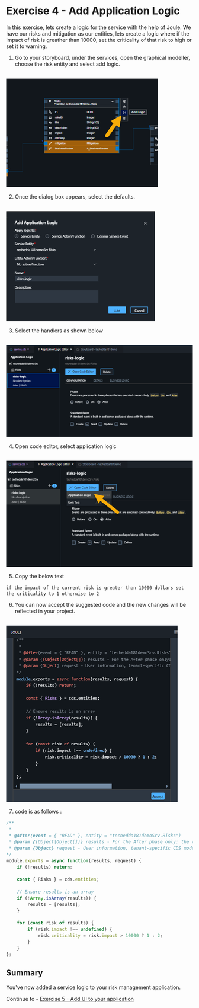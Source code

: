 # Exercise 4 - Add Application Logic

In this exercise, lets create a logic for the service with the help of Joule. We have our risks and mitigation as our entities, lets create a logic where if the impact of risk is greather than 10000, set the criticality of that risk to high or set it to warning.

1. Go to your storyboard, under the services, open the graphical modeller, choose the risk entity and select add logic.

<br>![](/exercises/ex4/images/addlogic.png)

2. Once the dialog box appears, select the defaults.

<br>![](/exercises/ex4/images/dialoglogic.png)

3. Select the handlers as shown below

<br>![](/exercises/ex4/images/risklogicedit.png)

4. Open code editor, select application logic

<br>![](/exercises/ex4/images/applicationlogicopen.png)

5. Copy the below text
```
if the impact of the current risk is greater than 10000 dollars set the criticality to 1 otherwise to 2
```
6. You can now accept the suggested code and the new changes will be reflected in your project.

<br>![](/exercises/ex4/images/joulesuggestion.png)

7. code is as follows :
```javascript
/**
 * 
 * @After(event = { "READ" }, entity = "techedda181demoSrv.Risks")
 * @param {(Object|Object[])} results - For the After phase only: the results of the event processing
 * @param {Object} request - User information, tenant-specific CDS model, headers and query parameters
*/
module.exports = async function(results, request) {
    if (!results) return;

    const { Risks } = cds.entities;

    // Ensure results is an array
    if (!Array.isArray(results)) {
        results = [results];
    }

    for (const risk of results) {
        if (risk.impact !== undefined) {
            risk.criticality = risk.impact > 10000 ? 1 : 2;
        }
    }
};
```

## Summary

You've now added a service logic to your risk management application.

Continue to - [Exercise 5 - Add UI to your application ](../ex5/README.md)

